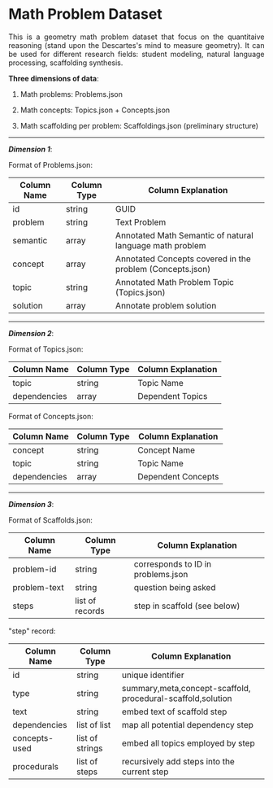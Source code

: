 # Math Problem Dataset
<p align="justify">
This is a geometry math problem dataset that focus on the quantitaive reasoning (stand upon the Descartes's mind to measure geometry). It can be used for different research fields: student modeling, natural language processing, scaffolding synthesis.
</p>

**Three dimensions of data**:

1. Math problems: Problems.json

2. Math concepts: Topics.json + Concepts.json

3. Math scaffolding per problem: Scaffoldings.json (preliminary structure)
___

***Dimension 1***: 

Format of Problems.json:

| Column Name  | Column Type  |                       Column Explanation                        |
| -------------|--------------|-----------------------------------------------------------------|
|      id      |    string    |                           GUID                                  |
|     problem  |    string    |                         Text Problem                            |
|     semantic |    array     |     Annotated Math Semantic of natural language math problem    |
|    concept   |    array     |       Annotated Concepts covered in the problem (Concepts.json) |
|     topic    |    string    |       Annotated Math Problem Topic (Topics.json)                |
|     solution |    array     |                   Annotate problem solution                     |

___

***Dimension 2***:

Format of Topics.json:

| Column Name  | Column Type  |                   Column Explanation                            |
| -------------|--------------|-----------------------------------------------------------------|
|   topic      |    string    |                     Topic Name                                  |
| dependencies |    array     |                   Dependent Topics                              |


Format of Concepts.json:

| Column Name  | Column Type  |                   Column Explanation                            |
| -------------|--------------|-----------------------------------------------------------------|
|   concept    |    string    |                     Concept Name                                |
|   topic      |    string    |                     Topic Name                                  |
| dependencies |    array     |                   Dependent Concepts                            |

___

***Dimension 3***:

Format of Scaffolds.json:

| Column Name  |  Column Type    |          Column Explanation        |
| -------------|-----------------|------------------------------------|
|  problem-id  |     string      | corresponds to ID in problems.json |
| problem-text |     string      |       question being asked         |
|    steps     | list of records |   step in scaffold (see below)     |

"step" record:

| Column Name  | Column Type   |         Column Explanation                                      |
| -------------|---------------|---------------------------------------------------------------- |
|   id         |    string     |       unique identifier                                         |
|   type       |    string     |   summary,meta,concept-scaffold, procedural-scaffold,solution   |
|   text       |    string     |   embed text of scaffold step                                   |
| dependencies | list of list  | map all potential dependency step                               |
|concepts-used |list of strings| embed all topics employed by step                               |
|  procedurals |list of steps  | recursively add steps into the current step                     |
